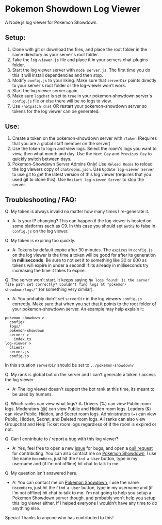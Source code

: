 Pokemon Showdown Log Viewer
========================================================================

A Node js log viewer for Pokemon Showdown.

Setup:
------------------------------------------------------------------------

1. Clone with git or download the files, and place the root folder in the same directory as your server's root folder.
2. Take the `log-viewer.js` file and place it in your servers chat-plugins folder.
3. Start the log viewer server with `node server.js`. The first time you do this it will install dependencies and then stop.
4. Modify `config.js` to your liking. Make sure that `serverDir` points directly to your server's root folder or the log-viewer won't work.
5. Start the log viewer server again.
6. Make sure `logchat` is set to `true` in your pokemon-showdown server's `config.js` file or else there will be no logs to view.
7. Use `/hotpatch chat` OR restart your pokemon-showdown server so tokens for the log viewer can be generated.

Use:
------------------------------------------------------------------------

1. Create a token on the pokemon-showdown server with `/token` (Requires that you are a global staff member on the server)
2. Use the token to login and view logs. Select the room's logs you want to view, then what month and day. Use the `Next Day` and `Previous Day` to quickly switch between days.
3. Pokemon-Showdown Server Admins Only! Use `Reload Rooms` to reload the log viewers copy of `chatrooms.json`. Use `Update log-viewer Server` to use git to get the latest version of this log viewer (requires that you used git to clone this). Use `Restart log-viewer Server` to stop the server.

Troubleshooting / FAQ:
------------------------------------------------------------------------

Q: My token is always invalid no matter how many times I re-generate it.
- A: Is your IP changing? This can happen if the log viewer is hosted on some platforms such as C9. In this case you should set `auth2` to false in `config.js` on the log viewer.

Q: My token is expiring too quickly.
- A: Tokens by default expire after 30 minutes. The `expires` in `config.js` on the log viewer is the time a token will be good for after its generation **in milliseconds**. Be sure to not set it to something like 30 or 600 as tokens will expire in under a second! If its already in milliseconds try increasing the time it takes to expire.

Q: The server won't start. It keeps saying `No logs found! Is the server file path set correctly? Couldn't find logs at "pokemon-showdown/logs/"` (or something very similar).
- A: You probably didn't set `serverDir` in the log viewers `config.js` correctly. Make sure that when you set that it points to the root folder of your pokemon-showdown server. An example may help explain it:
```
pokemon-showdown >
  config/
  logs/
  pokemon-showdown
  server/ >
    index.ts
log-viewer >
  client/
  server.js
  config.js
```

In this situation `serverDir` should be set to `../pokemon-showdown/`

Q: My rank is global bot on the server and I can't generate a token / access the log viewer
- A: The log viewer doesn't support the bot rank at this time, its meant to be used by humans.

Q: Which ranks can view what logs?
A: Drivers (%) can view Public room logs. Moderators (@) can view Public and Hidden room logs. Leaders (&) can view Public, Hidden, and Secret room logs. Administrators (~) can view Public, Hidden, Secret, and Deleted room logs. All ranks can also view Groupchat and Help Ticket room logs regardless of if the room is expired or not.

Q: Can I contribute to / report a bug with this log viewer?
- A: Yes, feel free to open a new [issue](https://github.com/HoeenCoder/PS-Log-Viewer/issues) for bugs, and open a [pull request](https://github.com/HoeenCoder/PS-Log-Viewer/pulls) for contributing. You can also contact me on [Pokemon Showdown](https://play.pokemonshowdown.com), I use the name `HoeenHero`, just hit the `Find a User` button, type in my username and (if I'm not offline) hit chat to talk to me.

Q: My question isn't answered here.
- A: You can contact me on [Pokemon Showdown](https://play.pokemonshowdown.com), I use the name `HoeenHero`, just hit the `Find a User` button, type in my username and (if I'm not offline) hit chat to talk to me. I'm not going to help you setup a Pokemon Showdown server though, and probably won't help you setup this log viewer either. If I helped everyone I wouldn't have any time to do anything else.

Special Thanks to anyone who has contributed to this!
